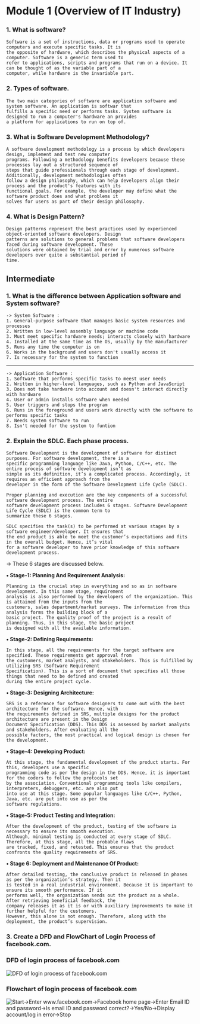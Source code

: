 # Module 1 (Overview of IT Industry)

### **1. What is software?**
    Software is a set of instructions, data or programs used to operate computers and execute specific tasks. It is 
    the opposite of hardware, which describes the physical aspects of a computer. Software is a generic term used to 
    refer to applications, scripts and programs that run on a device. It can be thought of as the variable part of a 
    computer, while hardware is the invariable part.

### **2. Types of software.**
    The two main categories of software are application software and system software. An application is softwar that 
    fulfills a specific need or performs tasks. System software is designed to run a computer's hardware an provides 
    a platform for applications to run on top of.

### **3. What is Software Development Methodology?**
    A software development methodology is a process by which developers design, implement and test new computer 
    programs. Following a methodology benefits developers because these processes lay out a structured sequence of 
    steps that guide professionals through each stage of development. Additionally, development methodologies often 
    follow a design philosophy, which can help developers align their process and the product's features with its 
    functional goals. For example, the developer may define what the software product does and what problems it 
    solves for users as part of their design philosophy.

### **4. What is Design Pattern?**
    Design patterns represent the best practices used by experienced object-oriented software developers. Design 
    patterns are solutions to general problems that software developers faced during software development. These 
    solutions were obtained by trial and error by numerous software developers over quite a substantial period of 
    time.

## **Intermediate**

### **1. What is the difference between Application software and System software?**
    -> System Software :
    1. General-purpose software that manages basic system resources and processes
    2. Written in low-level assembly language or machine code
    3. Must meet specific hardware needs; interacts closely with hardware
    4. Installed at the same time as the OS, usually by the manufacturer
    5. Runs any time the computer is on
    6. Works in the background and users don't usually access it
    7. Is necessary for the system to function
---
    -> Application Software :
    1. Software that performs specific tasks to meest user needs
    2. Written in higher-level languages, such as Python and JavaScript
    3. Does not take hardware into account and doesn't interact directly with hardware
    4. User or admin installs software when needed
    5. User triggers and stops the program
    6. Runs in the foreground and users work directly with the software to performs specific tasks
    7. Needs system software to run
    8. Isn't needed for the system to funtion

### **2. Explain the SDLC. Each phase process.**
    Software Development is the development of software for distinct purposes. For software development, there is a 
    specific programming language like Java, Python, C/C++, etc. The entire process of software development isn’t as 
    simple as its definition, it’s a complicated process. Accordingly, it requires an efficient approach from the 
    developer in the form of the Software Development Life Cycle (SDLC). 

    Proper planning and execution are the key components of a successful software development process. The entire 
    software development process includes 6 stages. Software Development Life Cycle (SDLC) is the common term to 
    summarize these 6 stages. 

    SDLC specifies the task(s) to be performed at various stages by a software engineer/developer. It ensures that 
    the end product is able to meet the customer’s expectations and fits in the overall budget. Hence, it’s vital 
    for a software developer to have prior knowledge of this software development process.

-> These 6 stages are discussed below. 

**• Stage-1: Planning And Requirement Analysis:**

    Planning is the crucial step in everything and so as in software development. In this same stage, requirement 
    analysis is also performed by the developers of the organization. This is attained from the inputs from the 
    customers, sales department/market surveys. The information from this analysis forms the building block of a 
    basic project. The quality proof of the project is a result of planning. Thus, in this stage, the basic project 
    is designed with all the available information.

**• Stage-2: Defining Requirements:**

    In this stage, all the requirements for the target software are specified. These requirements get approval from 
    the customers, market analysts, and stakeholders. This is fulfilled by utilizing SRS (Software Requirement 
    Specification). This is a sort of document that specifies all those things that need to be defined and created 
    during the entire project cycle.

**• Stage-3: Designing Architecture:** 

    SRS is a reference for software designers to come out with the best architecture for the software. Hence, with 
    the requirements defined in SRS, multiple designs for the product architecture are present in the Design 
    Document Specification (DDS). This DDS is assessed by market analysts and stakeholders. After evaluating all the 
    possible factors, the most practical and logical design is chosen for the development.

**• Stage-4: Developing Product:**

    At this stage, the fundamental development of the product starts. For this, developers use a specific 
    programming code as per the design in the DDS. Hence, it is important for the coders to follow the protocols set 
    by the association. Conventional programming tools like compilers, interpreters, debuggers, etc. are also put 
    into use at this stage. Some popular languages like C/C++, Python, Java, etc. are put into use as per the 
    software regulations.

**• Stage-5: Product Testing and Integration:**

    After the development of the product, testing of the software is necessary to ensure its smooth execution. 
    Although, minimal testing is conducted at every stage of SDLC. Therefore, at this stage, all the probable flaws 
    are tracked, fixed, and retested. This ensures that the product confronts the quality requirements of SRS.

**• Stage 6: Deployment and Maintenance Of Product:**

    After detailed testing, the conclusive product is released in phases as per the organization’s strategy. Then it 
    is tested in a real industrial environment. Because it is important to ensure its smooth performance. If it 
    performs well, the organization sends out the product as a whole. After retrieving beneficial feedback, the 
    company releases it as it is or with auxiliary improvements to make it further helpful for the customers. 
    However, this alone is not enough. Therefore, along with the deployment, the product’s supervision.

### **3. Create a DFD and FlowChart of Login Process of facebook.com.**

### DFD of login process of facebook.com

![DFD of login process of facebook.com](https://www.inettutor.com/wp-content/uploads/2018/11/DFD-Explosion-Online-Registration-of-Social-Networking-Application.png?ezimgfmt=rs:340x297/rscb11/ngcb11/notWebP)

### Flowchart of login process of facebook.com

![Start->Enter www.facebook.com->Facebook home page->Enter Email ID and password->Is email ID and password correct?->Yes/No->Display account/log in error->Stop](https://dyclassroom.com/image/topic/flowchart/flowchart-ex1-q4.png)